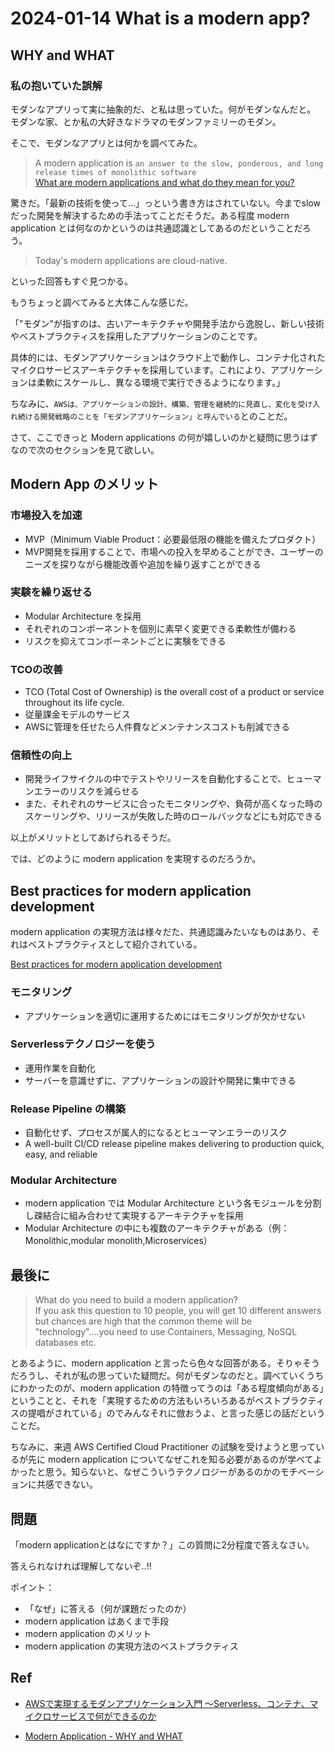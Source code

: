 # 2024-01-14 What is a modern app?

## WHY and WHAT

### 私の抱いていた誤解

モダンなアプリって実に抽象的だ、と私は思っていた。何がモダンなんだと。
モダンな家、とか私の大好きなドラマのモダンファミリーのモダン。

そこで、モダンなアプリとは何かを調べてみた。

> A modern application is `an answer to the slow, ponderous, and long release times of monolithic software`</br>
 [What are modern applications and what do they mean for you?](https://www.tmaxsoft.com/what-are-modern-applications-and-what-do-they-mean-for-you/#:~:text=A%20modern%20application%20is%20an,(think%20Uber%20or%20Amazon).)

驚きだ。「最新の技術を使って...」っという書き方はされていない。今までslowだった開発を解決するための手法ってことだそうだ。ある程度 modern application とは何なのかというのは共通認識としてあるのだということだろう。

> Today's modern applications are cloud-native.

といった回答もすぐ見つかる。

もうちょっと調べてみると大体こんな感じだ。

「"モダン"が指すのは、古いアーキテクチャや開発手法から逸脱し、新しい技術やベストプラクティスを採用したアプリケーションのことです。

具体的には、モダンアプリケーションはクラウド上で動作し、コンテナ化されたマイクロサービスアーキテクチャを採用しています。これにより、アプリケーションは柔軟にスケールし、異なる環境で実行できるようになります。」

ちなみに、`AWSは、アプリケーションの設計、構築、管理を継続的に見直し、変化を受け入れ続ける開発戦略のことを「モダンアプリケーション」と呼んでいる`とのことだ。

さて、ここできっと Modern applications の何が嬉しいのかと疑問に思うはずなので次のセクションを見て欲しい。

## Modern App のメリット

### 市場投入を加速

- MVP（Minimum Viable Product：必要最低限の機能を備えたプロダクト）
- MVP開発を採用することで、市場への投入を早めることができ、ユーザーのニーズを探りながら機能改善や追加を繰り返すことができる

### 実験を繰り返せる

- Modular Architecture を採用
- それぞれのコンポーネントを個別に素早く変更できる柔軟性が備わる
- リスクを抑えてコンポーネントごとに実験をできる

### TCOの改善

- TCO (Total Cost of Ownership) is the overall cost of a product or service throughout its life cycle.
- 従量課金モデルのサービス
- AWSに管理を任せたら人件費などメンテナンスコストも削減できる

### 信頼性の向上

- 開発ライフサイクルの中でテストやリリースを自動化することで、ヒューマンエラーのリスクを減らせる
- また、それぞれのサービスに合ったモニタリングや、負荷が高くなった時のスケーリングや、リリースが失敗した時のロールバックなどにも対応できる

以上がメリットとしてあげられるそうだ。

では、どのように modern application を実現するのだろうか。

## Best practices for modern application development

modern application の実現方法は様々だた、共通認識みたいなものはあり、それはベストプラクティスとして紹介されている。

[Best practices for modern application development](https://pages.awscloud.com/rs/112-TZM-766/images/MAD_modern_application_eBook.pdf)

### モニタリング

- アプリケーションを適切に運用するためにはモニタリングが欠かせない

### Serverlessテクノロジーを使う

- 運用作業を自動化
- サーバーを意識せずに、アプリケーションの設計や開発に集中できる

### Release Pipeline の構築

- 自動化せず、プロセスが属人的になるとヒューマンエラーのリスク
- A well-built CI/CD release pipeline makes delivering to production quick, easy, and reliable

### Modular Architecture

- modern application では Modular Architecture という各モジュールを分割し疎結合に組み合わせて実現するアーキテクチャを採用
- Modular Architecture の中にも複数のアーキテクチャがある（例：Monolithic,modular monolith,Microservices）

## 最後に

> What do you need to build a modern application?</br>
If you ask this question to 10 people, you will get 10 different answers but chances are high that the common theme will be "technology"....you need to use Containers, Messaging, NoSQL databases etc. 

とあるように、modern application と言ったら色々な回答がある。そりゃそうだろうし、それが私の思っていた疑問だ。何がモダンなのだと。調べていくうちにわかったのが、modern application の特徴ってうのは「ある程度傾向がある」ということと、それを「実現するための方法もいろいろあるがベストプラクティスの提唱がされている」のでみんなそれに倣おうよ、と言った感じの話だということだ。

ちなみに、来週 AWS Certified Cloud Practitioner の試験を受けようと思っているが先に modern application についてなぜこれを知る必要があるのが学べてよかったと思う。知らないと、なぜこういうテクノロジーがあるのかのモチベーションに共感できない。

## 問題

「modern applicationとはなにですか？」この質問に2分程度で答えなさい。

答えられなければ理解してないぞ..!!

ポイント：

- 「なぜ」に答える（何が課題だったのか）
- modern application はあくまで手段
- modern application のメリット
- modern application の実現方法のベストプラクティス

## Ref

- [AWSで実現するモダンアプリケーション入門 〜Serverless、コンテナ、マイクロサービスで何ができるのか ](www.amazon.co.jp/dp/4297133261)

- [Modern Application - WHY and WHAT](https://www.linkedin.com/pulse/modern-application-why-what-rajeev-sakhuja)